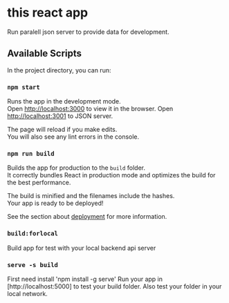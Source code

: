 # this react app

Run paralell json server to provide data for development.

## Available Scripts

In the project directory, you can run:

### `npm start`

Runs the app in the development mode.\
Open [http://localhost:3000](http://localhost:3000) to view it in the browser.
Open [http://localhost:3001](http://localhost:3001) to JSON server.

The page will reload if you make edits.\
You will also see any lint errors in the console.

### `npm run build`

Builds the app for production to the `build` folder.\
It correctly bundles React in production mode and optimizes the build for the best performance.

The build is minified and the filenames include the hashes.\
Your app is ready to be deployed!

See the section about [deployment](https://facebook.github.io/create-react-app/docs/deployment) for more information.

### `build:forlocal`

Build app for test with your local backend api server

### `serve -s build`

First need install 'npm install -g serve'
Run your app in [http://localhost:5000] to test your build folder. Also test your folder in your local network.

